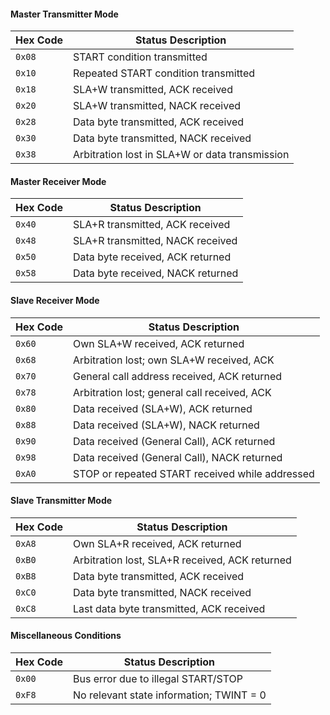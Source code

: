 

#### Master Transmitter Mode

| Hex Code | Status Description                             |
| -------- | ---------------------------------------------- |
| `0x08`   | START condition transmitted                    |
| `0x10`   | Repeated START condition transmitted           |
| `0x18`   | SLA+W transmitted, ACK received                |
| `0x20`   | SLA+W transmitted, NACK received               |
| `0x28`   | Data byte transmitted, ACK received            |
| `0x30`   | Data byte transmitted, NACK received           |
| `0x38`   | Arbitration lost in SLA+W or data transmission |



#### Master Receiver Mode

| Hex Code | Status Description                |
| -------- | --------------------------------- |
| `0x40`   | SLA+R transmitted, ACK received   |
| `0x48`   | SLA+R transmitted, NACK received  |
| `0x50`   | Data byte received, ACK returned  |
| `0x58`   | Data byte received, NACK returned |



#### Slave Receiver Mode

| Hex Code | Status Description                              |
| -------- | ----------------------------------------------- |
| `0x60`   | Own SLA+W received, ACK returned                |
| `0x68`   | Arbitration lost; own SLA+W received, ACK       |
| `0x70`   | General call address received, ACK returned     |
| `0x78`   | Arbitration lost; general call received, ACK    |
| `0x80`   | Data received (SLA+W), ACK returned             |
| `0x88`   | Data received (SLA+W), NACK returned            |
| `0x90`   | Data received (General Call), ACK returned      |
| `0x98`   | Data received (General Call), NACK returned     |
| `0xA0`   | STOP or repeated START received while addressed |



#### Slave Transmitter Mode

| Hex Code | Status Description                             |
| -------- | ---------------------------------------------- |
| `0xA8`   | Own SLA+R received, ACK returned               |
| `0xB0`   | Arbitration lost, SLA+R received, ACK returned |
| `0xB8`   | Data byte transmitted, ACK received            |
| `0xC0`   | Data byte transmitted, NACK received           |
| `0xC8`   | Last data byte transmitted, ACK received       |



#### Miscellaneous Conditions

| Hex Code | Status Description                       |
| -------- | ---------------------------------------- |
| `0x00`   | Bus error due to illegal START/STOP      |
| `0xF8`   | No relevant state information; TWINT = 0 |